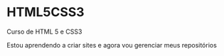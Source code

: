# HTML5CSS3
 Curso de HTML 5 e CSS3

Estou aprendendo a criar sites e agora vou gerenciar meus repositórios